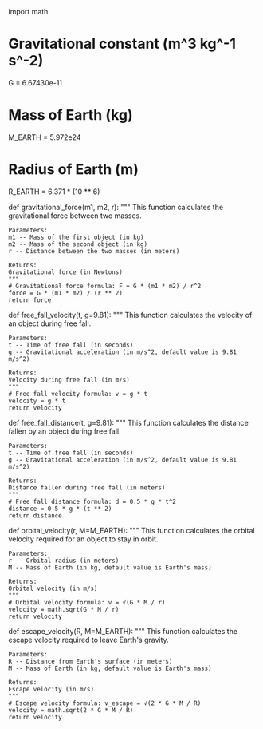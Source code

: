 

import math

# Gravitational constant (m^3 kg^-1 s^-2)
G = 6.67430e-11

# Mass of Earth (kg)
M_EARTH = 5.972e24

# Radius of Earth (m)
R_EARTH = 6.371 * (10 ** 6)

def gravitational_force(m1, m2, r):
    """
    This function calculates the gravitational force between two masses.
    
    Parameters:
    m1 -- Mass of the first object (in kg)
    m2 -- Mass of the second object (in kg)
    r -- Distance between the two masses (in meters)
    
    Returns:
    Gravitational force (in Newtons)
    """
    # Gravitational force formula: F = G * (m1 * m2) / r^2
    force = G * (m1 * m2) / (r ** 2)
    return force

def free_fall_velocity(t, g=9.81):
    """
    This function calculates the velocity of an object during free fall.
    
    Parameters:
    t -- Time of free fall (in seconds)
    g -- Gravitational acceleration (in m/s^2, default value is 9.81 m/s^2)
    
    Returns:
    Velocity during free fall (in m/s)
    """
    # Free fall velocity formula: v = g * t
    velocity = g * t
    return velocity

def free_fall_distance(t, g=9.81):
    """
    This function calculates the distance fallen by an object during free fall.
    
    Parameters:
    t -- Time of free fall (in seconds)
    g -- Gravitational acceleration (in m/s^2, default value is 9.81 m/s^2)
    
    Returns:
    Distance fallen during free fall (in meters)
    """
    # Free fall distance formula: d = 0.5 * g * t^2
    distance = 0.5 * g * (t ** 2)
    return distance

def orbital_velocity(r, M=M_EARTH):
    """
    This function calculates the orbital velocity required for an object to stay in orbit.
    
    Parameters:
    r -- Orbital radius (in meters)
    M -- Mass of Earth (in kg, default value is Earth's mass)
    
    Returns:
    Orbital velocity (in m/s)
    """
    # Orbital velocity formula: v = √(G * M / r)
    velocity = math.sqrt(G * M / r)
    return velocity

def escape_velocity(R, M=M_EARTH):
    """
    This function calculates the escape velocity required to leave Earth's gravity.
    
    Parameters:
    R -- Distance from Earth's surface (in meters)
    M -- Mass of Earth (in kg, default value is Earth's mass)
    
    Returns:
    Escape velocity (in m/s)
    """
    # Escape velocity formula: v_escape = √(2 * G * M / R)
    velocity = math.sqrt(2 * G * M / R)
    return velocity
